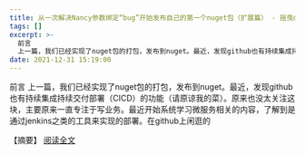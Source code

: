 ```yaml
---
title: 从一次解决Nancy参数绑定“bug”开始发布自己的第一个nuget包（扩展篇） - 摇曳de风筝
tags: []
excerpt: >-
  前言
  上一篇，我们已经实现了nuget包的打包，发布到nuget。最近，发现github也有持续集成持续交付部署（CICD）的功能（请原谅我的菜）。原来也没太关注这块，主要原来一直专注于写业务。最近开始系统学习微服务相关的内容，了解到是通过jenkins之类的工具来实现的部署。在github上闲逛的
date: 2021-12-31 15:19:00
---
```


前言 上一篇，我们已经实现了nuget包的打包，发布到nuget。最近，发现github也有持续集成持续交付部署（CICD）的功能（请原谅我的菜）。原来也没太关注这块，主要原来一直专注于写业务。最近开始系统学习微服务相关的内容，了解到是通过jenkins之类的工具来实现的部署。在github上闲逛的
<!-- more -->
【摘要】 [阅读全文](https://www.cnblogs.com/pinzi/p/15743145.html)
